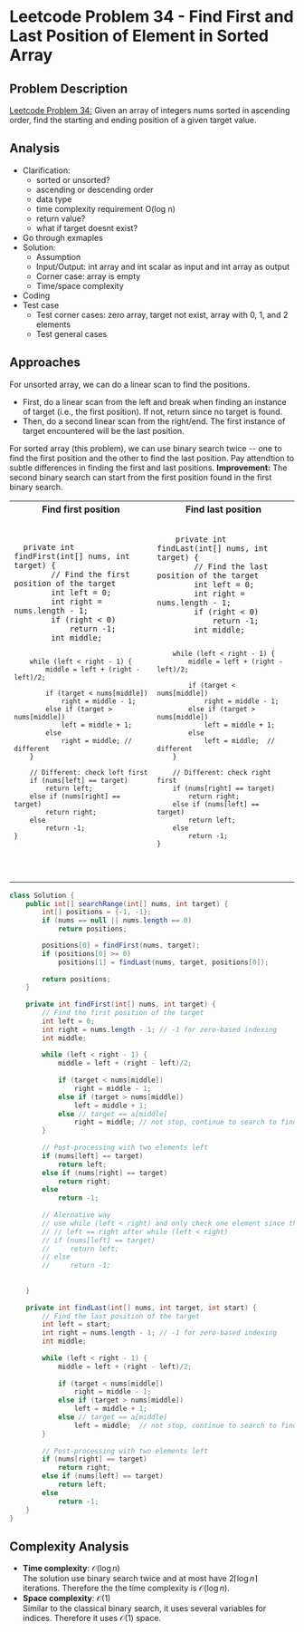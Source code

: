 # Leetcode Problem 34 - Find First and Last Position of Element in Sorted Array

## Problem Description  
[Leetcode Problem 34:](https://leetcode.com/problems/find-first-and-last-position-of-element-in-sorted-array/) Given an array of integers nums sorted in ascending order, find the starting and ending position of a given target value.

## Analysis
* Clarification: 
  - sorted or unsorted?
  - ascending or descending order 
  - data type
  - time complexity requirement O(log n)
  - return value? 
  - what if target doesnt exist?
* Go through exmaples
* Solution:
  - Assumption
  - Input/Output: int array and int scalar as input and int array as output
  - Corner case: array is empty
  - Time/space complexity
* Coding
* Test case
  - Test corner cases: zero array, target not exist, array with 0, 1, and 2 elements
  - Test general cases

## Approaches
For unsorted array, we can do a linear scan to find the positions. 
* First, do a linear scan from the left and break when finding an instance of target (i.e., the first position). If not, return since no target is found.  
* Then, do a second linear scan from the right/end. The first instance of target encountered will be the last position.

For sorted array (this problem), we can use binary search twice -- one to find the first position and the other to find the last position. Pay attendtion to subtle differences in finding the first and last positions. **Improvement:** The second binary search can start from the first position found in the first binary search.

<table>
<tr>
  <th> Find first position </th>
  <th> Find last position </th>
</tr>

<tr>
  <td>
  <pre><code>
  private int findFirst(int[] nums, int target) {
        // Find the first position of the target
        int left = 0;
        int right = nums.length - 1; 
        if (right < 0)
            return -1;
        int middle;
        
        while (left < right - 1) {
            middle = left + (right - left)/2; 
            
            if (target < nums[middle])
                right = middle - 1;
            else if (target > nums[middle])
                left = middle + 1;
            else 
                right = middle; // different
        }
        
        // Different: check left first
        if (nums[left] == target) 
            return left;
        else if (nums[right] == target)
            return right;
        else
            return -1;
    }
  </code></pre>
  </td>

  <td>
  <pre><code>
    private int findLast(int[] nums, int target) {
        // Find the last position of the target
        int left = 0;
        int right = nums.length - 1; 
        if (right < 0)
            return -1;
        int middle;
        
        while (left < right - 1) {
            middle = left + (right - left)/2; 
            
            if (target < nums[middle])
                right = middle - 1;
            else if (target > nums[middle])
                left = middle + 1;
            else 
                left = middle;  // different
        }
        
        // Different: check right first
        if (nums[right] == target) 
            return right;
        else if (nums[left] == target)
            return left;
        else
            return -1;
    }
  </code></pre>
  </td>
</tr>
</table>


```java
class Solution {
    public int[] searchRange(int[] nums, int target) {
        int[] positions = {-1, -1};
        if (nums == null || nums.length == 0)
            return positions;

        positions[0] = findFirst(nums, target);
        if (positions[0] >= 0)
            positions[1] = findLast(nums, target, positions[0]);
        
        return positions;
    }
    
    private int findFirst(int[] nums, int target) {
        // Find the first position of the target
        int left = 0;
        int right = nums.length - 1; // -1 for zero-based indexing 
        int middle;
        
        while (left < right - 1) {
            middle = left + (right - left)/2; 
            
            if (target < nums[middle])
                right = middle - 1;
            else if (target > nums[middle])
                left = middle + 1;
            else // target == a[middle]
                right = middle; // not stop, continue to search to find the first position
        }
        
        // Post-processing with two elements left
        if (nums[left] == target) 
            return left;
        else if (nums[right] == target)
            return right;
        else
            return -1;
        
        // Alernative way
        // use while (left < right) and only check one element since the end contion is left == right
        // // left == right after while (left < right)
        // if (nums[left] == target) 
        //     return left;
        // else
        //     return -1;
        
        
    }
    
    private int findLast(int[] nums, int target, int start) {
        // Find the last position of the target
        int left = start;
        int right = nums.length - 1; // -1 for zero-based indexing 
        int middle;
        
        while (left < right - 1) {
            middle = left + (right - left)/2; 
            
            if (target < nums[middle])
                right = middle - 1;
            else if (target > nums[middle])
                left = middle + 1;
            else // target == a[middle]
                left = middle;  // not stop, continue to search to find the last position
        }
        
        // Post-processing with two elements left
        if (nums[right] == target) 
            return right;
        else if (nums[left] == target)
            return left;
        else
            return -1;
    }
}
```

## Complexity Analysis
* **Time complexity**: $\mathcal{O}(\log n)$  
The solution use binary search twice and at most have $2 \lceil \log n \rceil$ iterations. Therefore the the time complexity is $\mathcal{O}(\log n)$. 
* **Space complexity**: $\mathcal{O}(1)$  
Similar to the classical binary search, it uses several variables for indices. Therefore it uses $\mathcal{O}(1)$ space. 